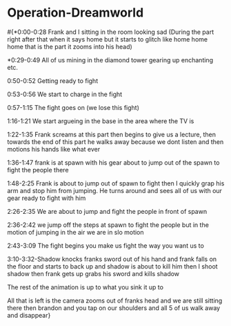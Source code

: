 # Operation-Dreamworld

#{*0:00-0:28 Frank and I sitting in the room looking sad (During the part right after that when it says home but it starts to glitch like home home home that is the part it zooms into his head)

*0:29-0:49 All of us mining in the diamond tower gearing up enchanting etc.

0:50-0:52 Getting ready to fight

0:53-0:56 We start to charge in the fight

0:57-1:15 The fight goes on (we lose this fight)

1:16-1:21 We start argueing in the base in the area where the TV is 

1:22-1:35 Frank screams at this part then begins to give us a lecture, then towards the end of this part he walks away because we dont listen and then motions his hands like what ever

1:36-1:47 frank is at spawn with his gear about to jump out of the spawn to fight the people there

1:48-2:25 Frank is about to jump out of spawn to fight then I quickly grap his arm and stop him from jumping. He turns around and sees all of us with our gear ready to fight with him

2:26-2:35 We are about to jump and fight the people in front of spawn

2:36-2:42 we jump off the steps at spawn to fight the people but in the motion of jumping in the air we are in slo motion

2:43-3:09 The fight begins you make us fight the way you want us to

3:10-3:32-Shadow knocks franks sword out of his hand and frank falls on the floor and starts to back up and shadow is about to kill him then I shoot shadow then frank gets up grabs his sword and kills shadow

The rest of the animation is up to what you sink it up to 

All that is left is the camera zooms out of franks head and we are still sitting there then brandon and you tap on our shoulders and all 5 of us walk away and disappear}
